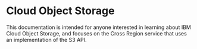 # Cloud Object Storage

This documentation is intended for anyone interested in learning about IBM Cloud Object Storage, and focuses on the Cross Region service that uses an implementation of the S3 API.  